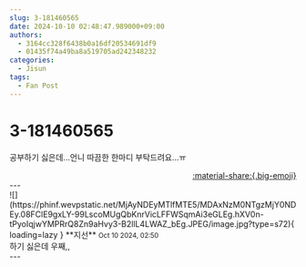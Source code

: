 ```yaml
---
slug: 3-181460565
date: 2024-10-10 02:48:47.989000+09:00
authors:
  - 3164cc328f6438b0a16df20534691df9
  - 01435f74a49ba8a519705ad242348232
categories:
  - Jisun
tags:
  - Fan Post
---
```


# 3-181460565

<div class="post-container" markdown="1">
<div class="content-container md-sidebar__scrollwrap" markdown="1">

공부하기 싫은데...언니 따끔한 한마디 부탁드려요...ㅠ

</div>
</div>

<div style="text-align: right;" markdown="1">
<a href="https://weverse.io/fromis9/fanpost/3-181460565" style="text-align: right;">:material-share:{.big-emoji}</a>
</div>
---

<div class="comments-container md-sidebar__scrollwrap" markdown="1">
<div class="comment" markdown="1">
<div class='id-container' markdown="1">
![](https://phinf.wevpstatic.net/MjAyNDEyMTlfMTE5/MDAxNzM0NTgzMjY0NDEy.08FClE9gxLY-99LscoMUgQbKnrVicLFFWSqmAi3eGLEg.hXV0n-tPyoIqjwYMPRrQ8Zn9aHvy3-B2llL4LWAZ_bEg.JPEG/image.jpg?type=s72){ loading=lazy }
**<span class="artist">지선</span>** <small>Oct 10 2024, 02:50</small><br>
</div>
<div class='comment-body' markdown="1">
하기 싫은데 우째,,
</div>
</div>
</div>
---
